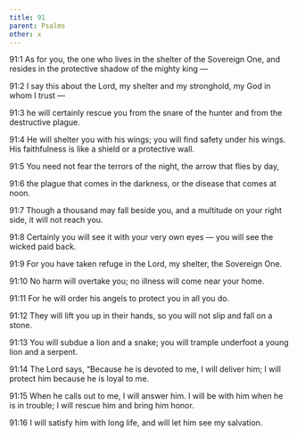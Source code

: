 ```yaml
---
title: 91
parent: Psalms
other: x
---
```



<a name="91:1">91:1</a> As for you, the one who lives in the shelter of the Sovereign One,
and resides in the protective shadow of the mighty king — 

<a name="91:2">91:2</a> I say this about the Lord, my shelter and my stronghold,
my God in whom I trust — 

<a name="91:3">91:3</a> he will certainly rescue you from the snare of the hunter
and from the destructive plague.

<a name="91:4">91:4</a> He will shelter you with his wings;
you will find safety under his wings.
His faithfulness is like a shield or a protective wall.

<a name="91:5">91:5</a> You need not fear the terrors of the night,
the arrow that flies by day,

<a name="91:6">91:6</a> the plague that comes in the darkness,
or the disease that comes at noon.

<a name="91:7">91:7</a> Though a thousand may fall beside you,
and a multitude on your right side,
it will not reach you.

<a name="91:8">91:8</a> Certainly you will see it with your very own eyes — 
you will see the wicked paid back.

<a name="91:9">91:9</a> For you have taken refuge in the Lord,
my shelter, the Sovereign One.

<a name="91:10">91:10</a> No harm will overtake you;
no illness will come near your home.

<a name="91:11">91:11</a> For he will order his angels
to protect you in all you do.

<a name="91:12">91:12</a> They will lift you up in their hands,
so you will not slip and fall on a stone.

<a name="91:13">91:13</a> You will subdue a lion and a snake;
you will trample underfoot a young lion and a serpent.

<a name="91:14">91:14</a> The Lord says,
“Because he is devoted to me, I will deliver him;
I will protect him because he is loyal to me.

<a name="91:15">91:15</a> When he calls out to me, I will answer him.
I will be with him when he is in trouble;
I will rescue him and bring him honor.

<a name="91:16">91:16</a> I will satisfy him with long life,
and will let him see my salvation.
